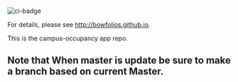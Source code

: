 ![ci-badge](https://github.com/bowfolios/bowfolios/workflows/ci-bowfolios/badge.svg)


For details, please see http://bowfolios.github.io.

This is the campus-occupancy app repo.
## Note that When master is update be sure to make a branch based on current Master.
